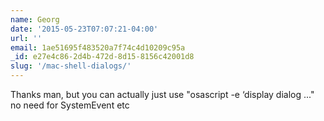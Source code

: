 ```yaml
---
name: Georg
date: '2015-05-23T07:07:21-04:00'
url: ''
email: 1ae51695f483520a7f74c4d10209c95a
_id: e27e4c86-2d4b-472d-8d15-8156c42001d8
slug: '/mac-shell-dialogs/'
---
```


Thanks man, but you can actually just use "osascript -e ‘display dialog ..."
no need for SystemEvent etc
